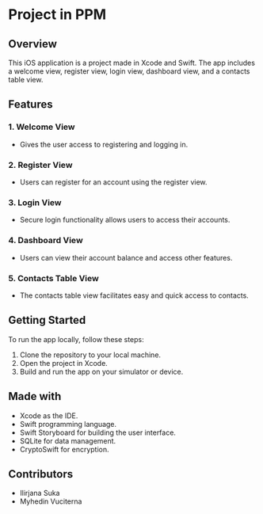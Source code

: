 # Project in PPM

## Overview

This iOS application is a project made in Xcode and Swift. The app includes a welcome view, register view, login view, dashboard view, and a contacts table view.

## Features

### 1. Welcome View
   - Gives the user access to registering and logging in.

### 2. Register View
   - Users can register for an account using the register view.

### 3. Login View
   - Secure login functionality allows users to access their accounts.

### 4. Dashboard View
   - Users can view their account balance and access other features.

### 5. Contacts Table View
   - The contacts table view facilitates easy and quick access to contacts.

## Getting Started

To run the app locally, follow these steps:

1. Clone the repository to your local machine.
2. Open the project in Xcode.
3. Build and run the app on your simulator or device.

## Made with

- Xcode as the IDE.
- Swift programming language.
- Swift Storyboard for building the user interface.
- SQLite for data management.
- CryptoSwift for encryption.

## Contributors

- Ilirjana Suka
- Myhedin Vuciterna
